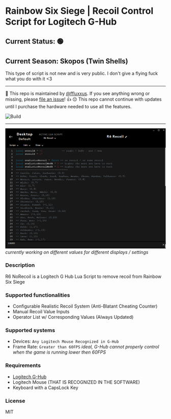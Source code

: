 # Rainbow Six Siege | Recoil Control Script for Logitech G-Hub
## Current Status: 🟢
## Current Season: Skopos (Twin Shells)
This type of script is not new and is very public. I don't give a flying fuck what you do with it <3

---

:wave: This repo is maintained by [@ffluxxus](https://github.com/ffluxxus). If you see anything wrong or missing, please [file an issue](https://github.com/ffluxxus/r6-norecoil/issues/new/choose)! :+1:
😔 This repo cannot continue with updates until I purchase the hardware needed to use all the features.

![Build](https://github.com/ffluxxus/unity-headunit/actions/workflows/main.yml/badge.svg)

---

![ShowcaseImage](https://github.com/ffluxxus/r6-norecoil/blob/main/image_2024-08-22_165511096.png?raw=true)
*currently working on different values for different displays / settings*

### Description
R6 NoRecoil is a Logitech G Hub Lua Script to remove recoil from Rainbow Six Siege

### Supported functionalities
 - Configurable Realistic Recoil System (Anti-Blatant Cheating Counter)
 - Manual Recoil Value Inputs
 - Operator List w/ Corresponding Values (Always Updated)

### Supported systems
 - Devices: `Any Logitech Mouse Recognized in G-Hub`
 - Frame Rate: `Greater than 60FPS` *ideal, G-Hub cannot properly control when the game is running lower then 60FPS*

### Requirements
 - [Logitech G-Hub](https://www.logitechg.com/en-us/innovation/g-hub.html)
 - Logitech Mouse (THAT IS RECOGNIZED IN THE SOFTWARE)
 - Keyboard with a CapsLock Key

### License
MIT
